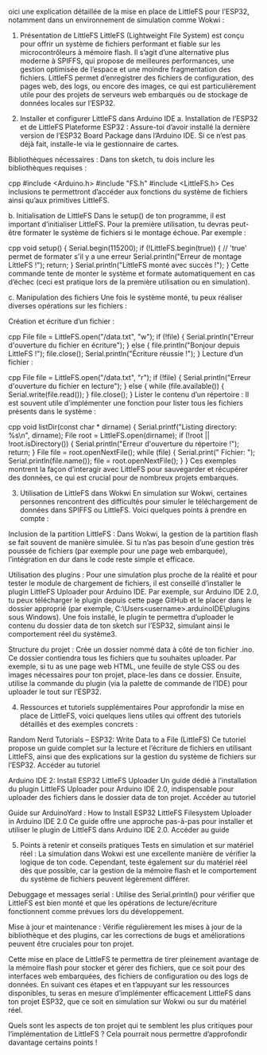 oici une explication détaillée de la mise en place de LittleFS pour l’ESP32, notamment dans un environnement de simulation comme Wokwi :

1. Présentation de LittleFS
LittleFS (Lightweight File System) est conçu pour offrir un système de fichiers performant et fiable sur les microcontrôleurs à mémoire flash. Il s’agit d’une alternative plus moderne à SPIFFS, qui propose de meilleures performances, une gestion optimisée de l’espace et une moindre fragmentation des fichiers. LittleFS permet d’enregistrer des fichiers de configuration, des pages web, des logs, ou encore des images, ce qui est particulièrement utile pour des projets de serveurs web embarqués ou de stockage de données locales sur l’ESP32.

2. Installer et configurer LittleFS dans Arduino IDE
a. Installation de l’ESP32 et de LittleFS
Plateforme ESP32 : Assure-toi d’avoir installé la dernière version de l’ESP32 Board Package dans l’Arduino IDE. Si ce n’est pas déjà fait, installe-le via le gestionnaire de cartes.

Bibliothèques nécessaires : Dans ton sketch, tu dois inclure les bibliothèques requises :

cpp
#include <Arduino.h>
#include "FS.h"
#include <LittleFS.h>
Ces inclusions te permettront d’accéder aux fonctions du système de fichiers ainsi qu’aux primitives LittleFS.

b. Initialisation de LittleFS
Dans le setup() de ton programme, il est important d’initialiser LittleFS. Pour la première utilisation, tu devras peut-être formater le système de fichiers si le montage échoue. Par exemple :

cpp
void setup() {
  Serial.begin(115200);
  if (!LittleFS.begin(true)) {  // 'true' permet de formater s'il y a une erreur
    Serial.println("Erreur de montage LittleFS !");
    return;
  }
  Serial.println("LittleFS monté avec succès !");
}
Cette commande tente de monter le système et formate automatiquement en cas d’échec (ceci est pratique lors de la première utilisation ou en simulation).

c. Manipulation des fichiers
Une fois le système monté, tu peux réaliser diverses opérations sur les fichiers :

Création et écriture d’un fichier :

cpp
File file = LittleFS.open("/data.txt", "w");
if (!file) {
    Serial.println("Erreur d'ouverture du fichier en écriture");
} else {
    file.println("Bonjour depuis LittleFS !");
    file.close();
    Serial.println("Écriture réussie !");
}
Lecture d’un fichier :

cpp
File file = LittleFS.open("/data.txt", "r");
if (!file) {
    Serial.println("Erreur d'ouverture du fichier en lecture");
} else {
    while (file.available()) {
        Serial.write(file.read());
    }
    file.close();
}
Lister le contenu d’un répertoire : Il est souvent utile d’implémenter une fonction pour lister tous les fichiers présents dans le système :

cpp
void listDir(const char * dirname) {
  Serial.printf("Listing directory: %s\n", dirname);
  File root = LittleFS.open(dirname);
  if (!root || !root.isDirectory()) {
      Serial.println("Erreur d'ouverture du répertoire !");
      return;
  }
  File file = root.openNextFile();
  while (file) {
    Serial.print("  Fichier: ");
    Serial.println(file.name());
    file = root.openNextFile();
  }
}
Ces exemples montrent la façon d’interagir avec LittleFS pour sauvegarder et récupérer des données, ce qui est crucial pour de nombreux projets embarqués.

3. Utilisation de LittleFS dans Wokwi
En simulation sur Wokwi, certaines personnes rencontrent des difficultés pour simuler le téléchargement de données dans SPIFFS ou LittleFS. Voici quelques points à prendre en compte :

Inclusion de la partition LittleFS : Dans Wokwi, la gestion de la partition flash se fait souvent de manière simulée. Si tu n’as pas besoin d’une gestion très poussée de fichiers (par exemple pour une page web embarquée), l’intégration en dur dans le code reste simple et efficace.

Utilisation des plugins : Pour une simulation plus proche de la réalité et pour tester le module de chargement de fichiers, il est conseillé d’installer le plugin LittleFS Uploader pour Arduino IDE. Par exemple, sur Arduino IDE 2.0, tu peux télécharger le plugin depuis cette page GitHub et le placer dans le dossier approprié (par exemple, C:\Users\<username>\.arduinoIDE\plugins sous Windows). Une fois installé, le plugin te permettra d’uploader le contenu du dossier data de ton sketch sur l’ESP32, simulant ainsi le comportement réel du système3.

Structure du projet : Crée un dossier nommé data à côté de ton fichier .ino. Ce dossier contiendra tous les fichiers que tu souhaites uploader. Par exemple, si tu as une page web HTML, une feuille de style CSS ou des images nécessaires pour ton projet, place-les dans ce dossier. Ensuite, utilise la commande du plugin (via la palette de commande de l’IDE) pour uploader le tout sur l’ESP32.

4. Ressources et tutoriels supplémentaires
Pour approfondir la mise en place de LittleFS, voici quelques liens utiles qui offrent des tutoriels détaillés et des exemples concrets :

Random Nerd Tutorials – ESP32: Write Data to a File (LittleFS) Ce tutoriel propose un guide complet sur la lecture et l’écriture de fichiers en utilisant LittleFS, ainsi que des explications sur la gestion du système de fichiers sur l’ESP32. Accéder au tutoriel

Arduino IDE 2: Install ESP32 LittleFS Uploader Un guide dédié à l’installation du plugin LittleFS Uploader pour Arduino IDE 2.0, indispensable pour uploader des fichiers dans le dossier data de ton projet. Accéder au tutoriel

Guide sur ArduinoYard : How to Install ESP32 LittleFS Filesystem Uploader in Arduino IDE 2.0 Ce guide offre une approche pas-à-pas pour installer et utiliser le plugin de LittleFS dans Arduino IDE 2.0. Accéder au guide

5. Points à retenir et conseils pratiques
Tests en simulation et sur matériel réel : La simulation dans Wokwi est une excellente manière de vérifier la logique de ton code. Cependant, teste également sur du matériel réel dès que possible, car la gestion de la mémoire flash et le comportement du système de fichiers peuvent légèrement différer.

Debuggage et messages serial : Utilise des Serial.println() pour vérifier que LittleFS est bien monté et que les opérations de lecture/écriture fonctionnent comme prévues lors du développement.

Mise à jour et maintenance : Vérifie régulièrement les mises à jour de la bibliothèque et des plugins, car les corrections de bugs et améliorations peuvent être cruciales pour ton projet.

Cette mise en place de LittleFS te permettra de tirer pleinement avantage de la mémoire flash pour stocker et gérer des fichiers, que ce soit pour des interfaces web embarquées, des fichiers de configuration ou des logs de données. En suivant ces étapes et en t’appuyant sur les ressources disponibles, tu seras en mesure d’implémenter efficacement LittleFS dans ton projet ESP32, que ce soit en simulation sur Wokwi ou sur du matériel réel.

Quels sont les aspects de ton projet qui te semblent les plus critiques pour l’implémentation de LittleFS ? Cela pourrait nous permettre d’approfondir davantage certains points !